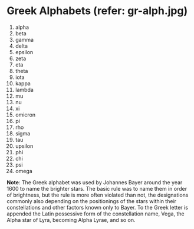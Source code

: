 # Greek Alphabets (refer: gr-alph.jpg)

1. alpha
2. beta
3. gamma
4. delta
5. epsilon
6. zeta
7. eta
8. theta
9. iota
10. kappa
11. lambda
12. mu
13. nu
14. xi
15. omicron
16. pi
17. rho
18. sigma
19. tau
20. upsilon
21. phi
22. chi
23. psi
24. omega

**Note**: The Greek alphabet was used by Johannes Bayer around the year 1600 to name the brighter stars. The basic rule was to name them in order of brightness, but the rule is more often violated than not, the designations commonly also depending on the positionings of the stars within their constellations and other factors known only to Bayer. To the Greek letter is appended the Latin possessive form of the constellation name, Vega, the Alpha star of Lyra, becoming Alpha Lyrae, and so on.
